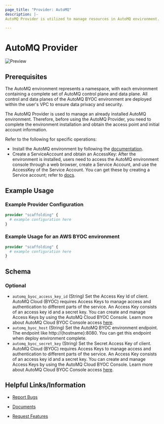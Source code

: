 ```yaml
---
page_title: "Provider: AutoMQ"
description: |-
AutoMQ Provider is utilized to manage resources in AutoMQ environment. The provider allows for the management of instances and Kafka resources within those instances (such as Topics, Users, and ACLs).

---
```


# AutoMQ Provider
![Preview](https://img.shields.io/badge/Lifecycle_Stage-Preview-blue?style=flat&logoColor=8A3BE2&labelColor=rgba)

## Prerequisites

The AutoMQ environment represents a namespace, with each environment containing a complete set of AutoMQ control plane and data plane. All control and data planes of the AutoMQ BYOC environment are deployed within the user's VPC to ensure data privacy and security.

The AutoMQ Provider is used to manage an already installed AutoMQ environment. Therefore, before using the AutoMQ Provider, you need to complete the environment installation and obtain the access point and initial account information.

Refer to the following for specific operations:
- Install the AutoMQ environment by following the [documentation](https://github.com/AutoMQ/terraform-provider-automq/pull/22).
- Create a ServiceAccount and obtain an AccessKey: After the environment is installed, users need to access the AutoMQ environment console through a web browser, create a Service Account, and use the AccessKey of the Service Account. You can get these by creating a Service account; refer to [docs](https://docs.automq.com/automq-cloud/manage-identities-and-access).


## Example Usage
### Example Provider Configuration

```terraform
provider "scaffolding" {
  # example configuration here
}
```

### Example Usage for an AWS BYOC environment

```terraform
provider "scaffolding" {
  # example configuration here
}
```

<!-- schema generated by tfplugindocs -->
## Schema

### Optional

- `automq_byoc_access_key_id` (String) Set the Access Key Id of client. AutoMQ Cloud (BYOC) requires Access Keys to manage access and authentication to different parts of the service. An Access Key consists of an access key id and a secret key. You can create and manage Access Keys by using the AutoMQ Cloud BYOC Console. Learn more about AutoMQ Cloud BYOC Console access [here](https://docs.automq.com/automq-cloud/manage-identities-and-access).
- `automq_byoc_host` (String) Set the AutoMQ BYOC environment endpoint. The endpoint like http://{hostname}:8080. You can get this endpoint when deploy environment complete.
- `automq_byoc_secret_key` (String) Set the Secret Access Key of client. AutoMQ Cloud (BYOC) requires Access Keys to manage access and authentication to different parts of the service. An Access Key consists of an access key id and a secret key. You can create and manage Access Keys by using the AutoMQ Cloud BYOC Console. Learn more about AutoMQ Cloud BYOC Console access [here](https://docs.automq.com/automq-cloud/manage-identities-and-access).

## Helpful Links/Information

* [Report Bugs](https://github.com/AutoMQ/terraform-provider-automq/issues)

* [Documents](https://docs.automq.com/automq-cloud/overview)

* [Request Features](https://automq66.feishu.cn/share/base/form/shrcn7qXbb5aKiYbKqbJtPlGWXc)
